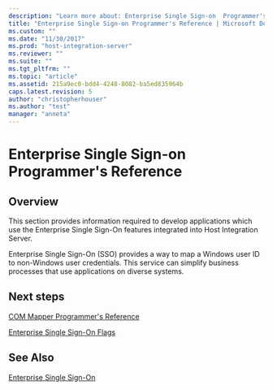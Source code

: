 ```yaml
---
description: "Learn more about: Enterprise Single Sign-on  Programmer's Reference"
title: "Enterprise Single Sign-on Programmer's Reference | Microsoft Docs"
ms.custom: ""
ms.date: "11/30/2017"
ms.prod: "host-integration-server"
ms.reviewer: ""
ms.suite: ""
ms.tgt_pltfrm: ""
ms.topic: "article"
ms.assetid: 215a9ec0-bdd4-4248-8082-ba5ed835964b
caps.latest.revision: 5
author: "christopherhouser"
ms.author: "test"
manager: "anneta"
---
```

# Enterprise Single Sign-on  Programmer's Reference

## Overview
This section provides information required to develop applications which use the Enterprise Single Sign-On features integrated into Host Integration Server.  
  
 Enterprise Single Sign-On (SSO) provides a way to map a Windows user ID to non-Windows user credentials. This service can simplify business processes that use applications on diverse systems.  
  
## Next steps 
 [COM Mapper Programmer's Reference](../esso/com-mapper-programmer-s-reference.md)  
  
 [Enterprise Single Sign-On Flags](../esso/enterprise-single-sign-on-flags.md)  
  
## See Also  
 [Enterprise Single Sign-On](../esso/enterprise-single-sign-on1.md)

